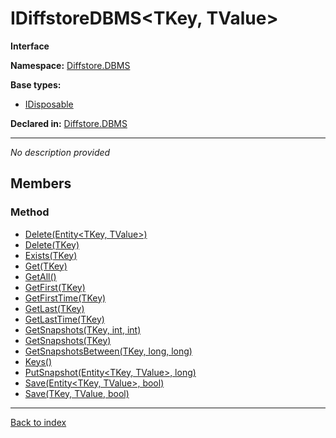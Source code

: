 # IDiffstoreDBMS<TKey, TValue>

**Interface**

**Namespace:** [Diffstore.DBMS](Diffstore.DBMS.md)

**Base types:**

* [IDisposable](#.md)


**Declared in:** [Diffstore.DBMS](Diffstore.DBMS.md)

------


*No description provided*

## Members

### Method
* [Delete(Entity<TKey, TValue>)](Diffstore.DBMS.Drivers.RemoteDBMS{TKey,TValue}.Delete(Entity{TKey,TValue}).md)
* [Delete(TKey)](Diffstore.DBMS.Drivers.RemoteDBMS{TKey,TValue}.Delete(TKey).md)
* [Exists(TKey)](Diffstore.DBMS.Drivers.RemoteDBMS{TKey,TValue}.Exists(TKey).md)
* [Get(TKey)](Diffstore.DBMS.Drivers.RemoteDBMS{TKey,TValue}.Get(TKey).md)
* [GetAll()](Diffstore.DBMS.Drivers.RemoteDBMS{TKey,TValue}.GetAll().md)
* [GetFirst(TKey)](Diffstore.DBMS.Drivers.RemoteDBMS{TKey,TValue}.GetFirst(TKey).md)
* [GetFirstTime(TKey)](Diffstore.DBMS.Drivers.RemoteDBMS{TKey,TValue}.GetFirstTime(TKey).md)
* [GetLast(TKey)](Diffstore.DBMS.Drivers.RemoteDBMS{TKey,TValue}.GetLast(TKey).md)
* [GetLastTime(TKey)](Diffstore.DBMS.Drivers.RemoteDBMS{TKey,TValue}.GetLastTime(TKey).md)
* [GetSnapshots(TKey, int, int)](Diffstore.DBMS.Drivers.RemoteDBMS{TKey,TValue}.GetSnapshots(TKey,int,int).md)
* [GetSnapshots(TKey)](Diffstore.DBMS.Drivers.RemoteDBMS{TKey,TValue}.GetSnapshots(TKey).md)
* [GetSnapshotsBetween(TKey, long, long)](Diffstore.DBMS.Drivers.RemoteDBMS{TKey,TValue}.GetSnapshotsBetween(TKey,long,long).md)
* [Keys()](Diffstore.DBMS.Drivers.RemoteDBMS{TKey,TValue}.Keys().md)
* [PutSnapshot(Entity<TKey, TValue>, long)](Diffstore.DBMS.Drivers.RemoteDBMS{TKey,TValue}.PutSnapshot(Entity{TKey,TValue},long).md)
* [Save(Entity<TKey, TValue>, bool)](Diffstore.DBMS.Drivers.RemoteDBMS{TKey,TValue}.Save(Entity{TKey,TValue},bool).md)
* [Save(TKey, TValue, bool)](Diffstore.DBMS.Drivers.RemoteDBMS{TKey,TValue}.Save(TKey,TValue,bool).md)

------

[Back to index](index.md)